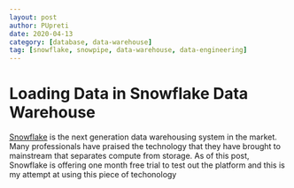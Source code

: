 ```yaml
---
layout: post
author: PUpreti
date: 2020-04-13
category: [database, data-warehouse]
tag: [snowflake, snowpipe, data-warehouse, data-engineering]
---
```


# Loading Data in Snowflake Data Warehouse

[Snowflake](https://www.snowflake.com) is the next generation data warehousing system in the market. 
Many professionals have praised the technology that they have brought to mainstream that separates compute from storage.
As of this post, Snowflake is offering one month free trial to test out the platform and 
this is my attempt at using this piece of techonology

